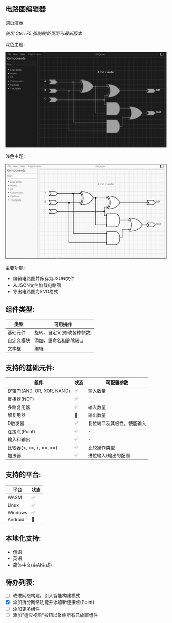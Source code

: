 ## 电路图编辑器

[网页演示](https://nikonufrienko.github.io/editor/)

*使用 Ctrl+F5 强制刷新页面到最新版本*

深色主题:

![](assets/common/example_dark.jpg)

浅色主题:

![](assets/common/example_light.jpg)

主要功能:
* 编辑电路图并保存为JSON文件
* 从JSON文件加载电路图
* 导出电路图为SVG格式

## 组件类型:

|类型|可用操作|
|-|-|
|基础元件|旋转、自定义(修改各种参数)|
|自定义模块|添加、重命名和删除端口|
|文本框|编辑|

## 支持的基础元件:

|组件|状态|可配置参数|
|-|-|-|
|逻辑门(AND, OR, XOR, NAND)|✅| 输入数量|
|反相器(NOT) |✅| -|
|多路复用器|✅|输入数量|
|解复用器|🔄|输出数量|
|D触发器|✅|复位端口及其极性，使能输入|
|连接点(Point)|✅|-|
|输入和输出|✅|-|
|比较器(<, <=, >, >=, ==)|✅|比较操作类型|
|加法器|✅|进位输入/输出的配置|

## 支持的平台:

|平台|状态|
|-|-|
|WASM|✅|
|Linux|✅|
|Windows|✅|
|Android|🔄|

## 本地化支持:

* 俄语
* 英语
* 简体中文(由AI生成)

## 待办列表:

* [ ] 改进网络构建，引入智能构建模式
* [x] 添加拆分网络功能并添加新连接点(Point)
* [ ] 添加更多组件
* [ ] 添加"适应视图"按钮以聚焦所有已放置组件
